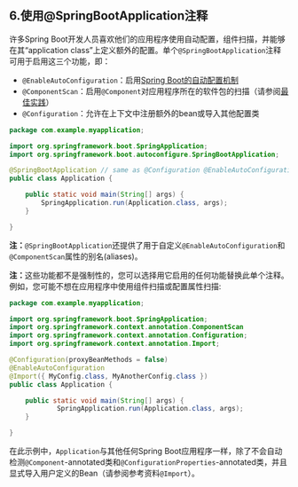 <h2>6.使用@SpringBootApplication注释</h2>

许多Spring Boot开发人员喜欢他们的应用程序使用自动配置，组件扫描，并能够在其“application class”上定义额外的配置。单个```@SpringBootApplication```注释可用于启用这三个功能，即：

* ```@EnableAutoConfiguration```：启用[Spring Boot的自动配置机制](https://docs.spring.io/spring-boot/docs/current/reference/html/using-spring-boot.html#using-boot-auto-configuration)
* ```@ComponentScan```：启用```@Component```对应用程序所在的软件包的扫描（请参阅[最佳实践](https://docs.spring.io/spring-boot/docs/current/reference/html/using-spring-boot.html#using-boot-structuring-your-code)）
* ```@Configuration```：允许在上下文中注册额外的bean或导入其他配置类



```java
package com.example.myapplication;

import org.springframework.boot.SpringApplication;
import org.springframework.boot.autoconfigure.SpringBootApplication;

@SpringBootApplication // same as @Configuration @EnableAutoConfiguration @ComponentScan
public class Application {

    public static void main(String[] args) {
        SpringApplication.run(Application.class, args);
    }

}
```


<b>注：</b>```@SpringBootApplication```还提供了用于自定义```@EnableAutoConfiguration```和```@ComponentScan```属性的别名(aliases)。

<b>注：</b>这些功能都不是强制性的，您可以选择用它启用的任何功能替换此单个注释。例如，您可能不想在应用程序中使用组件扫描或配置属性扫描:
```java
package com.example.myapplication;

import org.springframework.boot.SpringApplication;
import org.springframework.context.annotation.ComponentScan
import org.springframework.context.annotation.Configuration;
import org.springframework.context.annotation.Import;

@Configuration(proxyBeanMethods = false)
@EnableAutoConfiguration
@Import({ MyConfig.class, MyAnotherConfig.class })
public class Application {

    public static void main(String[] args) {
            SpringApplication.run(Application.class, args);
    }

}
```

在此示例中，```Application```与其他任何Spring Boot应用程序一样，除了不会自动检测```@Component```-annotated类和```@ConfigurationProperties```-annotated类，并且显式导入用户定义的Bean（请参阅参考资料```@Import```）。
